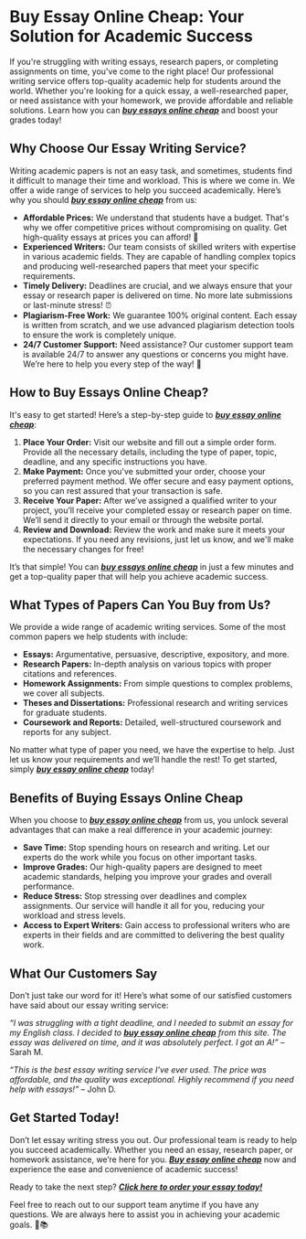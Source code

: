 # Buy Essay Online Cheap: Your Solution for Academic Success

If you're struggling with writing essays, research papers, or completing assignments on time, you've come to the right place! Our professional writing service offers top-quality academic help for students around the world. Whether you're looking for a quick essay, a well-researched paper, or need assistance with your homework, we provide affordable and reliable solutions. Learn how you can [**_buy essays online cheap_**](https://tinyurl.com/topessay?keyword=buy+essay+online+cheap) and boost your grades today!

## Why Choose Our Essay Writing Service?

Writing academic papers is not an easy task, and sometimes, students find it difficult to manage their time and workload. This is where we come in. We offer a wide range of services to help you succeed academically. Here’s why you should [**_buy essay online cheap_**](https://tinyurl.com/topessay?keyword=buy+essay+online+cheap) from us:

- **Affordable Prices:** We understand that students have a budget. That's why we offer competitive prices without compromising on quality. Get high-quality essays at prices you can afford! 💸
- **Experienced Writers:** Our team consists of skilled writers with expertise in various academic fields. They are capable of handling complex topics and producing well-researched papers that meet your specific requirements.
- **Timely Delivery:** Deadlines are crucial, and we always ensure that your essay or research paper is delivered on time. No more late submissions or last-minute stress! ⏰
- **Plagiarism-Free Work:** We guarantee 100% original content. Each essay is written from scratch, and we use advanced plagiarism detection tools to ensure the work is completely unique.
- **24/7 Customer Support:** Need assistance? Our customer support team is available 24/7 to answer any questions or concerns you might have. We’re here to help you every step of the way! 💬

## How to Buy Essays Online Cheap?

It's easy to get started! Here’s a step-by-step guide to [**_buy essay online cheap_**](https://tinyurl.com/topessay?keyword=buy+essay+online+cheap):

1. **Place Your Order:** Visit our website and fill out a simple order form. Provide all the necessary details, including the type of paper, topic, deadline, and any specific instructions you have.
2. **Make Payment:** Once you've submitted your order, choose your preferred payment method. We offer secure and easy payment options, so you can rest assured that your transaction is safe.
3. **Receive Your Paper:** After we’ve assigned a qualified writer to your project, you’ll receive your completed essay or research paper on time. We’ll send it directly to your email or through the website portal.
4. **Review and Download:** Review the work and make sure it meets your expectations. If you need any revisions, just let us know, and we'll make the necessary changes for free!

It’s that simple! You can [**_buy essays online cheap_**](https://tinyurl.com/topessay?keyword=buy+essay+online+cheap) in just a few minutes and get a top-quality paper that will help you achieve academic success.

## What Types of Papers Can You Buy from Us?

We provide a wide range of academic writing services. Some of the most common papers we help students with include:

- **Essays:** Argumentative, persuasive, descriptive, expository, and more.
- **Research Papers:** In-depth analysis on various topics with proper citations and references.
- **Homework Assignments:** From simple questions to complex problems, we cover all subjects.
- **Theses and Dissertations:** Professional research and writing services for graduate students.
- **Coursework and Reports:** Detailed, well-structured coursework and reports for any subject.

No matter what type of paper you need, we have the expertise to help. Just let us know your requirements and we’ll handle the rest! To get started, simply [**_buy essay online cheap_**](https://tinyurl.com/topessay?keyword=buy+essay+online+cheap) today!

## Benefits of Buying Essays Online Cheap

When you choose to [**_buy essay online cheap_**](https://tinyurl.com/topessay?keyword=buy+essay+online+cheap) from us, you unlock several advantages that can make a real difference in your academic journey:

- **Save Time:** Stop spending hours on research and writing. Let our experts do the work while you focus on other important tasks.
- **Improve Grades:** Our high-quality papers are designed to meet academic standards, helping you improve your grades and overall performance.
- **Reduce Stress:** Stop stressing over deadlines and complex assignments. Our service will handle it all for you, reducing your workload and stress levels.
- **Access to Expert Writers:** Gain access to professional writers who are experts in their fields and are committed to delivering the best quality work.

## What Our Customers Say

Don’t just take our word for it! Here’s what some of our satisfied customers have said about our essay writing service:

_“I was struggling with a tight deadline, and I needed to submit an essay for my English class. I decided to [**buy essay online cheap**](https://tinyurl.com/topessay?keyword=buy+essay+online+cheap) from this site. The essay was delivered on time, and it was absolutely perfect. I got an A!”_ – Sarah M.

_“This is the best essay writing service I’ve ever used. The price was affordable, and the quality was exceptional. Highly recommend if you need help with essays!”_ – John D.

## Get Started Today!

Don’t let essay writing stress you out. Our professional team is ready to help you succeed academically. Whether you need an essay, research paper, or homework assistance, we’re here for you. [**_Buy essay online cheap_**](https://tinyurl.com/topessay?keyword=buy+essay+online+cheap) now and experience the ease and convenience of academic success!

Ready to take the next step? [**_Click here to order your essay today!_**](https://tinyurl.com/topessay?keyword=buy+essay+online+cheap)

Feel free to reach out to our support team anytime if you have any questions. We are always here to assist you in achieving your academic goals. 💼📚
